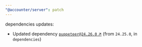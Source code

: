 ```yaml
---
"@accounter/server": patch
---
```

dependencies updates:
  - Updated dependency [`puppeteer@24.26.0` ↗︎](https://www.npmjs.com/package/puppeteer/v/24.26.0) (from `24.25.0`, in `dependencies`)
